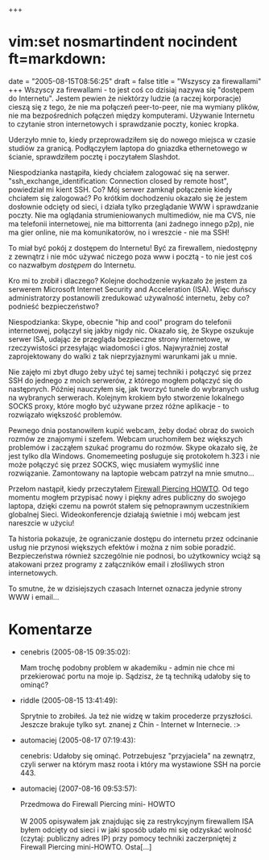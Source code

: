 +++
# vim:set nosmartindent nocindent ft=markdown:
date = "2005-08-15T08:56:25"
draft = false
title = "Wszyscy za firewallami"
+++
Wszyscy za firewallami - to jest coś co dzisiaj nazywa się "dostępem do
Internetu". Jestem pewien że niektórzy ludzie (a raczej korporacje) cieszą się
z tego, że nie ma połączeń peer-to-peer, nie ma wymiany plików, nie ma
bezpośrednich połączeń między komputerami. Używanie Internetu to czytanie
stron internetowych i sprawdzanie poczty, koniec kropka.

Uderzyło mnie to, kiedy przeprowadziłem się do nowego miejsca w czasie studiów
za granicą. Podłączyłem laptopa do gniazdka ethernetowego w ścianie,
sprawdziłem pocztę i poczytałem Slashdot.

Niespodzianka nastąpiła, kiedy chciałem zalogować się na serwer.
"ssh\_exchange\_identification: Connection closed by remote host", powiedział mi
kient SSH. Co? Mój serwer zamknął połączenie kiedy chciałem się zalogować? Po
krótkim dochodzeniu okazało się że jestem dosłownie odcięty od sieci, i działa
tylko przeglądanie WWW i sprawdzanie poczty. Nie ma oglądania strumieniowanych
multimediów, nie ma CVS, nie ma telefonii internetowej, nie ma bittorrenta
(ani żadnego innego p2p), nie ma gier online, nie ma komunikatorów, no i
wreszcie - nie ma SSH!

To miał być pokój z dostępem do Internetu! Być za firewallem, niedostępny z
zewnątrz i nie móc używać niczego poza www i pocztą - to nie jest coś co
nazwałbym _dostępem_ do Internetu.

Kro mi to zrobił i dlaczego? Kolejne dochodzenie wykazało że jestem za
serwerem Microsoft Internet Security and Acceleration (ISA). Więc duńscy
administratorzy postanowili zredukować używalność internetu, żeby co? podnieść
bezpieczeństwo?

Niespodzianka: Skype, obecnie "hip and cool" program do telefonii
internetowej, połączył się jakby nigdy nic. Okazało się, że Skype oszukuje
serwer ISA, udając że przegląda bezpieczne strony internetowe, w
rzeczywistości przesyłając wiadomości i głos. Najwyraźniej został
zaprojektowany do walki z tak nieprzyjaznymi warunkami jak u mnie.

Nie zajęło mi zbyt długo żeby użyć tej samej techniki i połączyć się przez SSH
do jednego z moich serwerów, z którego mogłem połączyć się do następnych.
Później nauczyłem się, jak tworzyć tunele do wybranych usług na wybranych
serwerach. Kolejnym krokiem było stworzenie lokalnego SOCKS proxy, które mogło
być używane przez różne aplikacje - to rozwiązało większość problemów.

Pewnego dnia postanowiłem kupić webcam, żeby dodać obraz do swoich rozmów ze
znajomymi i szefem. Webcam uruchomiłem bez większych problemów i zacząłem
szukać programu do rozmów. Skype okazało się, że jest tylko dla Windows.
Gnomemeeting posługuje się protokołem h.323 i nie może połączyć się przez
SOCKS, więc musiałem wymyślić inne rozwiązanie. Zamontowany na laptopie webcam
patrzył na mnie smutno...

Przełom nastąpił, kiedy przeczytałem [Firewall Piercing
HOWTO](http://www.tldp.org/HOWTO/Firewall-Piercing/). Od tego momentu mogłem
przypisać nowy i piękny adres publiczny do swojego laptopa, dzięki czemu na
powrót stałem się pełnoprawnym uczestnikiem globalnej Sieci. Wideokonferencje
działają świetnie i mój webcam jest nareszcie w użyciu!

Ta historia pokazuje, że ograniczanie dostępu do internetu przez odcinanie
usług nie przynosi większych efektów i można z nim sobie poradzić.
Bezpieczeństwa również szczególnie nie podnosi, bo użytkownicy wciąż są
atakowani przez programy z załączników email i złośliwych stron internetowych.

To smutne, że w dzisiejszych czasach Internet oznacza jedynie strony WWW i
email...

# Komentarze

* cenebris (2005-08-15 09:35:02): <p>Mam trochę podobny problem w akademiku -
  admin nie chce mi przekierować portu na moje ip. Sądzisz, że tą techniką
  udałoby się to ominąć?</p>
* riddle (2005-08-15 13:41:49): <p>Sprytnie to zrobiłeś. Ja też nie widzę w
  takim procederze przyszłości. Jeszcze brakuje tylko syt. znanej z Chin -
  Internet w Internecie. :&gt;</p>
* automaciej (2005-08-17 07:19:43): <p>cenebris: Udałoby się ominąć.
  Potrzebujesz &quot;przyjaciela&quot; na zewnątrz, czyli serwer na którym masz
  roota i który ma wystawione SSH na porcie 443.</p>
* automaciej (2007-08-16 09:53:57): <p>Przedmowa do Firewall Piercing mini-
  HOWTO<br /><br />W 2005 opisywałem jak znajdując się za restrykcyjnym
  firewallem ISA byłem odcięty od sieci i w jaki sposób udało mi się odzyskać
  wolność (czytaj: publiczny adres IP) przy pomocy techniki zaczerpniętej z
  Firewall Piercing mini-HOWTO. Osta[...]</p>

